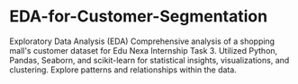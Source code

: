 # EDA-for-Customer-Segmentation
Exploratory Data Analysis (EDA) Comprehensive analysis of a shopping mall's customer dataset for Edu Nexa Internship Task 3. Utilized Python, Pandas, Seaborn, and scikit-learn for statistical insights, visualizations, and clustering. Explore patterns and relationships within the data.
